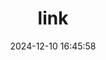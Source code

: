 ---
title: link
top_img: false #是否显示顶部图
date: 2024-12-10 16:45:58
type: "link"
comments: false
aside: false
---